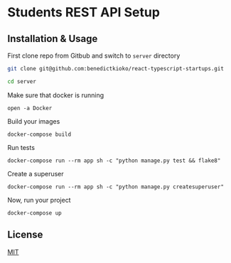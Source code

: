 # Students REST API Setup

## Installation & Usage

First clone repo from Gitbub and switch to `server` directory

```bash
git clone git@github.com:benedictkioko/react-typescript-startups.git

cd server
```

Make sure that docker is running

```
open -a Docker
```

Build your images

```
docker-compose build
```

Run tests

```
docker-compose run --rm app sh -c "python manage.py test && flake8"
```

Create a superuser

```
docker-compose run --rm app sh -c "python manage.py createsuperuser"
```

Now, run your project

```
docker-compose up
```

## License

[MIT](https://choosealicense.com/licenses/mit/)
